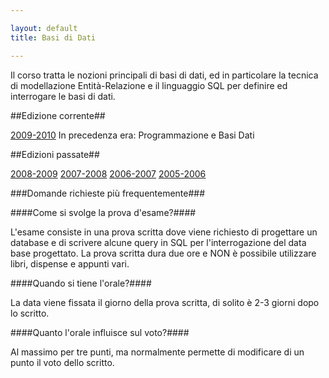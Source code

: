 ```yaml
--- 

layout: default
title: Basi di Dati

---
```

Il corso tratta le nozioni principali di basi di dati, ed in particolare la tecnica di modellazione Entità-Relazione e il linguaggio SQL per definire ed interrogare le basi di dati.

##Edizione corrente##

[2009-2010](2009-10.html)
In precedenza era: Programmazione e Basi Dati

##Edizioni passate##

[2008-2009](2008-09.html)
[2007-2008](2007-08.html)
[2006-2007](2006-07.html)
[2005-2006](2005-06.html)

###Domande richieste più frequentemente###


####Come si svolge la prova d'esame?####

L'esame consiste in una prova scritta dove viene richiesto di progettare un database e di scrivere alcune query in SQL per l'interrogazione del data base progettato. La prova scritta dura due ore e NON è possibile utilizzare libri, dispense e appunti vari.

####Quando si tiene l'orale?####

La data viene fissata il giorno della prova scritta, di solito è 2-3 giorni dopo lo scritto.

####Quanto l'orale influisce sul voto?####

Al massimo per tre punti, ma normalmente permette di modificare di un punto il voto dello scritto.
